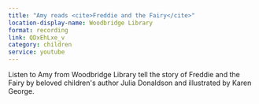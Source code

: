 ```yaml
---
title: "Amy reads <cite>Freddie and the Fairy</cite>"
location-display-name: Woodbridge Library
format: recording
link: QDxEhLxe_v
category: children
service: youtube
---
```


Listen to Amy from Woodbridge Library tell the story of Freddie and the Fairy by beloved children's author Julia Donaldson and illustrated by Karen George.
